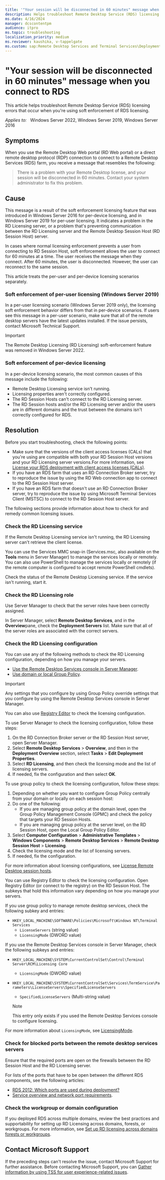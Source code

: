 ```yaml
---
title: '"Your session will be disconnected in 60 minutes" message when you connect to RDS'
description: Helps troubleshoot Remote Desktop Service (RDS) licensing errors that occur when you're using soft enforcement of RDS licensing.
ms.date: 4/16/2024
manager: dcscontentpm
audience: itpro
ms.topic: troubleshooting
localization_priority: medium
ms.reviewer: kaushika, v-tappelgate
ms.custom: sap:Remote Desktop Services and Terminal Services\Deployment, configuration, and management of Remote Desktop Services infrastructure, csstroubleshoot
---
```

# "Your session will be disconnected in 60 minutes" message when you connect to RDS

This article helps troubleshoot Remote Desktop Service (RDS) licensing errors that occur when you're using soft enforcement of RDS licensing.

_Applies to:_ &nbsp; Windows Server 2022, Windows Server 2019, Windows Server 2016

## Symptoms

When you use the Remote Desktop Web portal (RD Web portal) or a direct remote desktop protocol (RDP) connection to connect to a Remote Desktop Services (RDS) farm, you receive a message that resembles the following:

> There is a problem with your Remote Desktop license, and your session will be disconnected in 60 minutes. Contact your system administrator to fix this problem.

## Cause

This message is a result of the soft enforcement licensing feature that was introduced in Windows Server 2016 for per-device licensing, and in Windows Server 2019 for per-user licensing. It indicates a problem in the RD Licensing server, or a problem that's preventing communication between the RD Licensing server and the Remote Desktop Session Host (RD Session Host) server.

In cases where normal licensing enforcement prevents a user from connecting to RD Session Host, soft enforcement allows the user to connect for 60 minutes at a time. The user receives the message when they connect. After 60 minutes, the user is disconnected. However, the user can reconnect to the same session.

This article treats the per-user and per-device licensing scenarios separately.

### Soft enforcement of per-user licensing (Windows Server 2019)

In a per-user licensing scenario (Windows Server 2019 only), the licensing soft enforcement behavior differs from that in per-device scenarios. If users see this message in a per-user scenario, make sure that all of the remote desktop servers have the latest updates installed. If the issue persists, contact Microsoft Technical Support.

> [!IMPORTANT]  
> The Remote Desktop Licensing (RD Licensing) soft-enforcement feature was removed in Windows Server 2022.

### Soft enforcement of per-device licensing

In a per-device licensing scenario, the most common causes of this message include the following:

- Remote Desktop Licensing service isn't running.
- Licensing properties aren't correctly configured.
- The RD Session Hosts can't connect to the RD Licensing server.
- The RD Session hosts and/or the RD Licensing server and/or the users are in different domains and the trust between the domains isn't correctly configured for RDS.

## Resolution

Before you start troubleshooting, check the following points:

- Make sure that the versions of the client access licenses (CALs) that you're using are compatible with both your RD Session Host versions and your RD Licensing server versions.For more information, see [License your RDS deployment with client access licenses (CALs)](/windows-server/remote/remote-desktop-services/rds-client-access-license#rds-cal-version-compatibility).
- If you have an RDS farm that uses an RD Connection Broker server, try to reproduce the issue by using the RD Web connection app to connect to the RD Session Host server.
- If you have an RDS farm that doesn't use an RD Connection Broker server, try to reproduce the issue by using Microsoft Terminal Services Client (MSTSC) to connect to the RD Session Host server.

The following sections provide information about how to check for and remedy common licensing issues.

### Check the RD Licensing service

If the Remote Desktop Licensing service isn't running, the RD Licensing server can't retrieve the client license.  

You can use the Services MMC snap-in (Services.msc, also available on the **Tools** menu in Server Manager) to manage the services locally or remotely. You can also use PowerShell to manage the services locally or remotely (if the remote computer is configured to accept remote PowerShell cmdlets).

Check the status of the Remote Desktop Licensing service. If the service isn't running, start it.

### Check the RD Licensing role

Use Server Manager to check that the server roles have been correctly assigned.

In Server Manager, select **Remote Desktop Services**, and in the **Overview**pane, check the **Deployment Servers** list. Make sure that all of the server roles are associated with the correct servers.

### Check the RD Licensing configuration

You can use any of the following methods to check the RD Licensing configuration, depending on how you manage your servers.

- [Use the Remote Desktop Services console in Server Manager](#servermgr).
- [Use domain or local Group Policy](#gpo).

> [!IMPORTANT]  
> Any settings that you configure by using Group Policy override settings that you configure by using the Remote Desktop Services console in Server Manager.

You can also use [Registry Editor](#registry) to check the licensing configuration.

<a name="servermgr" ></a>To use Server Manager to check the licensing configuration, follow these steps:

1. On the RD Connection Broker server or the RD Session Host server, open Server Manager.
1. Select **Remote Desktop Services** > **Overview**, and then in the **Deployment Overview** section, select **Tasks** > **Edit Deployment Properties**.
1. Select **RD Licensing**, and then check the licensing mode and the list of licensing servers.
1. If needed, fix the configuration and then select **OK**.

<a name="gpo" ></a>To use group policy to check the licensing configuration, follow these steps:

1. Depending on whether you want to configure Group Policy centrally from your domain or locally on each session host:
1. Do one of the following:
   - If you are managing group policy at the domain level, open the Group Policy Management Console (GPMC) and check the policy that targets your RD Session Hosts.
   - If you are managing group policy at the server level, on the RD Session Host, open the Local Group Policy Editor.
1. Select **Computer Configuration** > **Administrative Templates** > **Windows Components** > **Remote Desktop Services** > **Remote Desktop Session Host** > **Licensing**.
1. Check the licensing mode and the list of licensing servers.
1. If needed, fix the configuration.

For more information about licensing configurations, see [License Remote Desktop session hosts](/windows-server/remote/remote-desktop-services/rds-license-session-hosts#configure-licensing-for-an-rds-deployment-that-includes-only-the-rd-session-host-role-and-the-rd-licensing-role).

<a name="registry" ></a>You can use Registry Editor to check the licensing configuration. Open Registry Editor (or connect to the registry) on the RD Session Host. The subkeys that hold this information vary depending on how you manage your servers.

If you use group policy to manage remote desktop services, check the following subkey and entries:

- `HKEY_LOCAL_MACHINE\SOFTWARE\Policies\Microsoft\Windows NT\Terminal Services`
  - `LicenseServers` (string value)
  - `LicensingMode` (DWORD value)

If you use the Remote Desktop Services console in Server Manager, check the following subkeys and entries:

- `HKEY_LOCAL_MACHINE\SYSTEM\CurrentControlSet\Control\Terminal Server\RCM\Licensing Core`
  - `LicensingMode` (DWORD value)

- `HKEY_LOCAL_MACHINE\SYSTEM\CurrentControlSet\Services\TermService\Parameters\LicenseServers\SpecifiedLicenseServers`
  - `SpecifiedLicenseServers` (Multi-string value)
   > [!NOTE]  
   > This entry only exists if you used the Remote Desktop Services console to configure licensing.  

For more information about `LicensingMode`, see [LicensingMode](/windows-hardware/customize/desktop/unattend/microsoft-windows-terminalservices-remoteconnectionmanager-licensingmode#values).

### Check for blocked ports between the remote desktop services servers

Ensure that the required ports are open on the firewalls between the RD Session Host and the RD Licensing server.

For lists of the ports that have to be open between the different RDS components, see the following articles:

- [RDS 2012: Which ports are used during deployment?](/archive/technet-wiki/16164.rds-2012-which-ports-are-used-during-deployment)
- [Service overview and network port requirements](../networking/service-overview-and-network-port-requirements.md).

### Check the workgroup or domain configuration

If you deployed RDS across multiple domains, review the best practices and supportability for setting up RD Licensing across domains, forests, or workgroups. For more information, see [Set up RD licensing across domains forests or workgroups](set-up-remote-desktop-licensing-across-domains-forests-workgroups.md).

## Contact Microsoft Support

If the preceding steps can't resolve the issue, contact Microsoft Support for further assistance. Before contacting Microsoft Support, you can [Gather information by using TSS for user experience-related issues](../../windows-client/windows-tss/gather-information-using-tss-user-experience.md).

